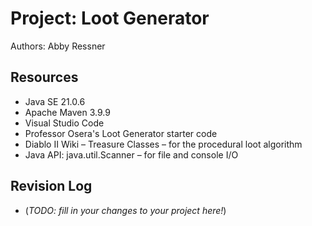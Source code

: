 # Project: Loot Generator

Authors: Abby Ressner

## Resources

* Java SE 21.0.6
* Apache Maven 3.9.9
* Visual Studio Code
* Professor Osera's Loot Generator starter code
* Diablo II Wiki – Treasure Classes – for the procedural loot algorithm
* Java API: java.util.Scanner – for file and console I/O

## Revision Log

* (_TODO: fill in your changes to your project here!_)
